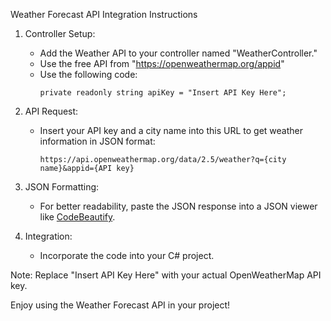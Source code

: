 Weather Forecast API Integration Instructions

1. Controller Setup:
   - Add the Weather API to your controller named "WeatherController."
   - Use the free API from "https://openweathermap.org/appid"
   - Use the following code:
     ```
     private readonly string apiKey = "Insert API Key Here";
     ```

2. API Request:
   - Insert your API key and a city name into this URL to get weather information in JSON format:
     ```
     https://api.openweathermap.org/data/2.5/weather?q={city name}&appid={API key}
     ```

3. JSON Formatting:
   - For better readability, paste the JSON response into a JSON viewer like [CodeBeautify](https://codebeautify.org/jsonviewer).

4. Integration:
   - Incorporate the code into your C# project.

Note: Replace "Insert API Key Here" with your actual OpenWeatherMap API key.

Enjoy using the Weather Forecast API in your project!
